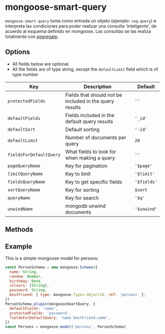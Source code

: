 # mongoose-smart-query

`mongoose-smart-query` toma como entrada un objeto (ejemplo: `req.query`) e
interpreta las condiciones para poder realizar una consulta 'inteligente', de
acuerdo al esquema definido en mongoose. Las consultas se las realiza totalmente
con [aggregate](https://docs.mongodb.com/manual/aggregation).

## Options
- All fields below are optional.
- All the fields are of type string, except the `defaultLimit` field which is of
  type number

Key | Description | Default
---|---|---
`protectedFields`| Fields that should not be included in the query results | `''`
`defaultFields` | Fields included in the default query results | `'_id'`
`defaultSort` | Default sorting | `'-id'`
`defaultLimit` | Number of documents per query | `20`
`fieldsForDefaultQuery` | What fields to look for when making a query | `''`
`pageQueryName` | Key for pagination | `'$page'`
`limitQueryName` | Key to limit | `'$limit'`
`fieldsQueryName` | Key to get specific fields | `'$fields'`
`sortQueryName` | Key for sorting | `$sort`
`queryName` | Key for search | `'$q'`
`unwindName` | mongodb unwind documents | `'$unwind'`

## Methods

## Example

This is a simple mongoose model for persons:

```js
const PersonSchema = new mongoose.Schema({
  name: String,
  random: Number,
  birthday: Date,
  colours: [String],
  password: String,
  bestFriend: { type: mongoose.Types.ObjectId, ref: 'persons' },
})
PersonSchema.plugin(mongooseSmartQuery, {
  defaultFields: 'name',
  protectedFields: 'password',
  fieldsForDefaultQuery: 'name bestFriend.name',
})
const Persons = mongoose.model('persons', PersonSchema)
```